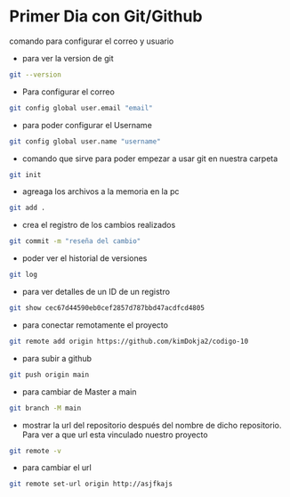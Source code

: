 # Primer Dia con Git/Github
comando para configurar el correo y usuario

- para ver la version de git
```bash
git --version
```

- Para configurar el correo
```bash
git config global user.email "email"
```

- para poder configurar el Username

```bash
git config global user.name "username"
```
- comando que sirve para poder empezar a usar git en nuestra carpeta

```bash
git init
```
- agreaga los archivos a la memoria en la pc

```bash
git add .
```
- crea el registro de los cambios realizados

```bash
git commit -m "reseña del cambio"
```

- poder ver el historial de versiones

```bash
git log
```
- para ver detalles de un ID de un registro 
```bash
git show cec67d44590eb0cef2857d787bbd47acdfcd4805
```
- para conectar remotamente el proyecto
```bash
git remote add origin https://github.com/kimDokja2/codigo-10
```
- para subir a github

```bash
git push origin main
```
- para cambiar de Master a main
```bash
git branch -M main
```


- mostrar la url del repositorio después del nombre de dicho repositorio.
Para ver a que url esta vinculado nuestro proyecto

```bash
git remote -v
```
- para cambiar el url 
```bash
git remote set-url origin http://asjfkajs
```

